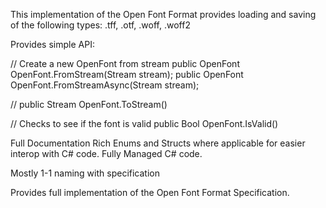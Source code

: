 ﻿This implementation of the Open Font Format provides loading and saving of the following types:
.tff, .otf, .woff, .woff2


Provides simple API:

// Create a new OpenFont from stream
public OpenFont OpenFont.FromStream(Stream stream);
public OpenFont OpenFont.FromStreamAsync(Stream stream);

//
public Stream OpenFont.ToStream()

// Checks to see if the font is valid
public Bool OpenFont.IsValid()


Full Documentation
Rich Enums and Structs where applicable for easier interop with C# code.
Fully Managed C# code.

Mostly 1-1 naming with specification


Provides full implementation of the Open Font Format Specification.